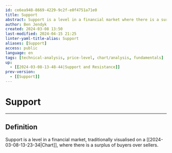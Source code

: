 ```yaml
---
id: ce6ea948-8669-4229-9c2f-e0f4751a71e0
title: Support
abstract: Support is a level in a financial market where there is a surplus of buyers over sellers.
author: Ben Jendyk
created: 2024-03-08 13:50
last-modified: 2024-04-15 21:25
linter-yaml-title-alias: Support
aliases: [Support]
access: public
language: en
tags: [technical-analysis, price-level, chart/analysis, fundamentals]
up:
  - [[2024-03-08-13-48-44|Support and Resistance]]
prev-version:
  - [[Support]]
---
```


# Support

---

## Definition

Support is a level in a financial market, traditionally visualised on a [[2024-03-08-13-23-34|Chart]], where there is a surplus of buyers over sellers. 
